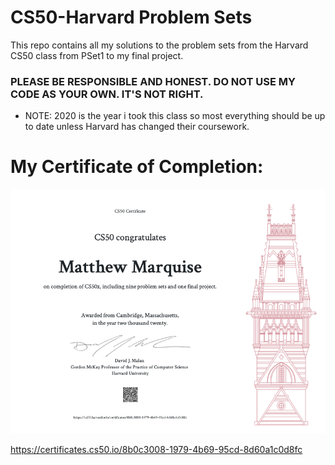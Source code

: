 # CS50-Harvard Problem Sets
This repo contains all my solutions to the problem sets from the Harvard CS50 class from PSet1 to my final project. 

### PLEASE BE RESPONSIBLE AND HONEST. DO NOT USE MY CODE AS YOUR OWN. IT'S NOT RIGHT. 


* NOTE:
    2020 is the year i took this class so most everything should be up to date unless Harvard has changed their coursework.

# My Certificate of Completion:
![Matthew's CS50x Certificate of Completion](https://github.com/MattMarquise/CS50-Harvard/blob/master/Certificate/certificateofcompletion.png)

https://certificates.cs50.io/8b0c3008-1979-4b69-95cd-8d60a1c0d8fc

